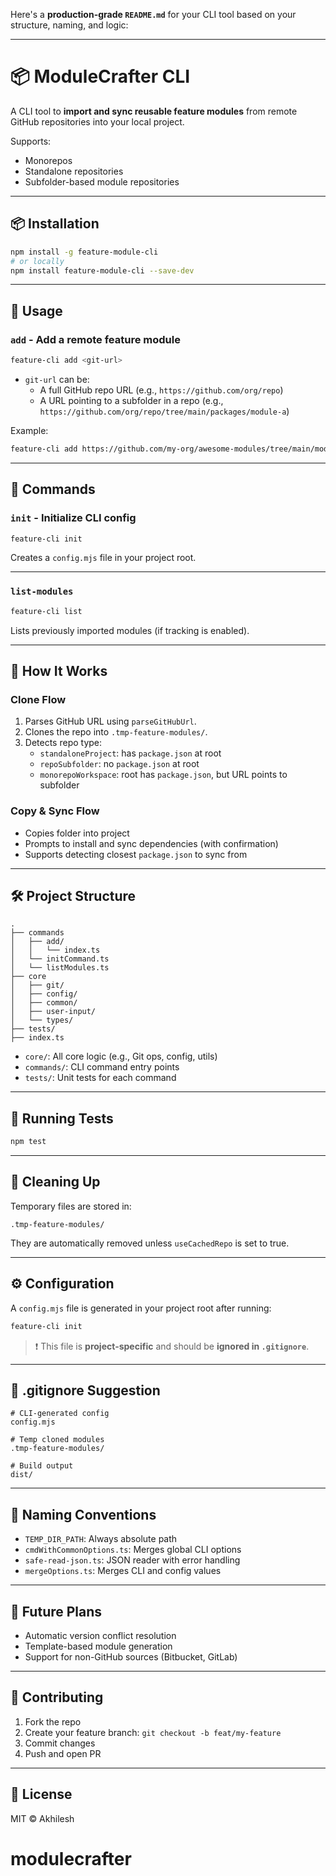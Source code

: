 Here's a **production-grade `README.md`** for your CLI tool based on your structure, naming, and logic:

---


# 📦 ModuleCrafter CLI

A CLI tool to **import and sync reusable feature modules** from remote GitHub repositories into your local project.

Supports:
- Monorepos
- Standalone repositories
- Subfolder-based module repositories

---

## 📦 Installation

```bash
npm install -g feature-module-cli
# or locally
npm install feature-module-cli --save-dev
```

---

## 🚀 Usage

### `add` - Add a remote feature module

```bash
feature-cli add <git-url>
```

- `git-url` can be:
  - A full GitHub repo URL (e.g., `https://github.com/org/repo`)
  - A URL pointing to a subfolder in a repo (e.g., `https://github.com/org/repo/tree/main/packages/module-a`)

Example:

```bash
feature-cli add https://github.com/my-org/awesome-modules/tree/main/modules/logger
```

---

## 🔧 Commands

### `init` - Initialize CLI config

```bash
feature-cli init
```

Creates a `config.mjs` file in your project root.

---

### `list-modules`

```bash
feature-cli list
```

Lists previously imported modules (if tracking is enabled).

---

## 🧠 How It Works

### Clone Flow

1. Parses GitHub URL using `parseGitHubUrl`.
2. Clones the repo into `.tmp-feature-modules/`.
3. Detects repo type:
   - `standaloneProject`: has `package.json` at root
   - `repoSubfolder`: no `package.json` at root
   - `monorepoWorkspace`: root has `package.json`, but URL points to subfolder

### Copy & Sync Flow

- Copies folder into project
- Prompts to install and sync dependencies (with confirmation)
- Supports detecting closest `package.json` to sync from

---

## 🛠️ Project Structure

```
.
├── commands
│   ├── add/
│   │   └── index.ts
│   └── initCommand.ts
│   └── listModules.ts
├── core
│   ├── git/
│   ├── config/
│   ├── common/
│   ├── user-input/
│   └── types/
├── tests/
├── index.ts
```

- `core/`: All core logic (e.g., Git ops, config, utils)
- `commands/`: CLI command entry points
- `tests/`: Unit tests for each command

---

## 🧪 Running Tests

```bash
npm test
```

---

## 🧹 Cleaning Up

Temporary files are stored in:

```
.tmp-feature-modules/
```

They are automatically removed unless `useCachedRepo` is set to true.

---

## ⚙️ Configuration

A `config.mjs` file is generated in your project root after running:

```bash
feature-cli init
```

> ❗ This file is **project-specific** and should be **ignored in `.gitignore`**.

---

## 📁 .gitignore Suggestion

```gitignore
# CLI-generated config
config.mjs

# Temp cloned modules
.tmp-feature-modules/

# Build output
dist/
```

---

## 📌 Naming Conventions

- `TEMP_DIR_PATH`: Always absolute path
- `cmdWithCommonOptions.ts`: Merges global CLI options
- `safe-read-json.ts`: JSON reader with error handling
- `mergeOptions.ts`: Merges CLI and config values

---

## 🧩 Future Plans

- Automatic version conflict resolution
- Template-based module generation
- Support for non-GitHub sources (Bitbucket, GitLab)

---

## 🤝 Contributing

1. Fork the repo
2. Create your feature branch: `git checkout -b feat/my-feature`
3. Commit changes
4. Push and open PR

---

## 📜 License

MIT © Akhilesh
# modulecrafter

